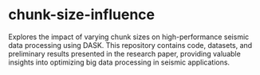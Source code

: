 # chunk-size-influence
Explores the impact of varying chunk sizes on high-performance seismic data processing using DASK. This repository contains code, datasets, and preliminary results presented in the research paper, providing valuable insights into optimizing big data processing in seismic applications.
